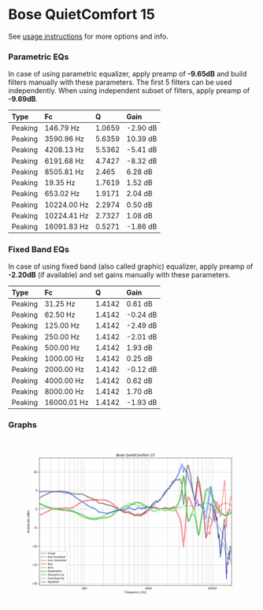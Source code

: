 # Bose QuietComfort 15
See [usage instructions](https://github.com/jaakkopasanen/AutoEq#usage) for more options and info.

### Parametric EQs
In case of using parametric equalizer, apply preamp of **-9.65dB** and build filters manually
with these parameters. The first 5 filters can be used independently.
When using independent subset of filters, apply preamp of **-9.69dB**.

| Type    | Fc          |      Q | Gain     |
|:--------|:------------|:-------|:---------|
| Peaking | 146.79 Hz   | 1.0659 | -2.90 dB |
| Peaking | 3590.96 Hz  | 5.6359 | 10.39 dB |
| Peaking | 4208.13 Hz  | 5.5362 | -5.41 dB |
| Peaking | 6191.68 Hz  | 4.7427 | -8.32 dB |
| Peaking | 8505.81 Hz  | 2.465  | 6.28 dB  |
| Peaking | 19.35 Hz    | 1.7619 | 1.52 dB  |
| Peaking | 653.02 Hz   | 1.9171 | 2.04 dB  |
| Peaking | 10224.00 Hz | 2.2974 | 0.50 dB  |
| Peaking | 10224.41 Hz | 2.7327 | 1.08 dB  |
| Peaking | 16091.83 Hz | 0.5271 | -1.86 dB |

### Fixed Band EQs
In case of using fixed band (also called graphic) equalizer, apply preamp of **-2.20dB**
(if available) and set gains manually with these parameters.

| Type    | Fc          |      Q | Gain     |
|:--------|:------------|:-------|:---------|
| Peaking | 31.25 Hz    | 1.4142 | 0.61 dB  |
| Peaking | 62.50 Hz    | 1.4142 | -0.24 dB |
| Peaking | 125.00 Hz   | 1.4142 | -2.49 dB |
| Peaking | 250.00 Hz   | 1.4142 | -2.01 dB |
| Peaking | 500.00 Hz   | 1.4142 | 1.93 dB  |
| Peaking | 1000.00 Hz  | 1.4142 | 0.25 dB  |
| Peaking | 2000.00 Hz  | 1.4142 | -0.12 dB |
| Peaking | 4000.00 Hz  | 1.4142 | 0.62 dB  |
| Peaking | 8000.00 Hz  | 1.4142 | 1.70 dB  |
| Peaking | 16000.01 Hz | 1.4142 | -1.93 dB |

### Graphs
![](./Bose%20QuietComfort%2015.png)